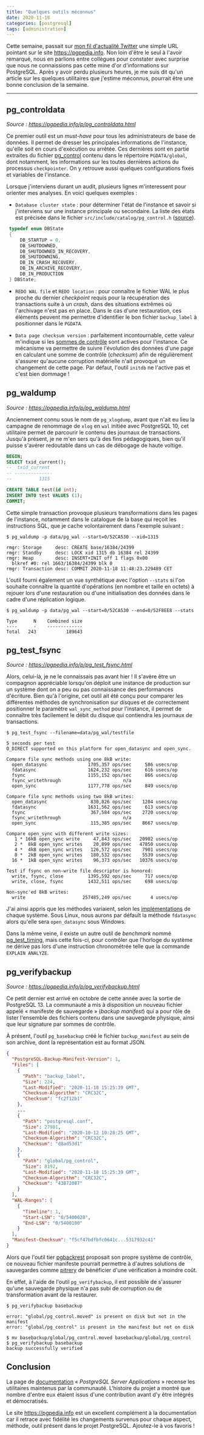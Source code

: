 ```yaml
---
title: "Quelques outils méconnus"
date: 2020-11-18
categories: [postgresql]
tags: [administration]
---
```


Cette semaine, passait sur [mon fil d'actualité Twitter][t] une simple URL
pointant sur le site <https://pgpedia.info>. Non loin d'être le seul à l'avoir 
remarqué, nous en parlions entre collègues pour constater avec surprise que nous
ne connaissions pas cette mine d'or d'informations sur PostgreSQL. Après y avoir 
perdu plusieurs heures, je me suis dit qu'un article sur les quelques utilitaires 
que j'estime méconnus, pourrait être une bonne conclusion de la semaine.

[t]: https://twitter.com/CookSoft_TR/status/1328293682731245568/retweets/with_comments

<!--more-->

---

## pg_controldata

_Source : <https://pgpedia.info/p/pg_controldata.html>_

Ce premier outil est un _must-have_ pour tous les administrateurs de base de 
données. Il permet de dresser les principales informations de l'instance, qu'elle 
soit en cours d'exécution ou arrêtée. Ces dernières sont en partie extraites du 
fichier [pg_control][1] contenu dans le répertoire `PGDATA/global`, dont 
notamment, les informations sur les toutes dernières actions du processus 
`checkpointer`. On y retrouve aussi quelques configurations fixes et variables 
de l'instance.

[1]: https://pgpedia.info/p/pg_control.html

Lorsque j'interviens durant un audit, plusieurs lignes m'interessent pour orienter 
mes analyses. En voici quelques exemples :

* `Database cluster state` : pour déterminer l'état de l'instance et savoir si 
j'interviens sur une instance principale ou secondaire. La liste des états est 
précisée dans le fichier `src/include/catalog/pg_control.h` ([source][2]).

[2]: https://git.postgresql.org/gitweb/?p=postgresql.git;a=blob;f=src/include/catalog/pg_control.h

```c
 typedef enum DBState
 {
     DB_STARTUP = 0,
     DB_SHUTDOWNED,
     DB_SHUTDOWNED_IN_RECOVERY,
     DB_SHUTDOWNING,
     DB_IN_CRASH_RECOVERY,
     DB_IN_ARCHIVE_RECOVERY,
     DB_IN_PRODUCTION
 } DBState;
```

* `REDO WAL file` et `REDO location` : pour connaître le fichier WAL le plus
proche du dernier _checkpoint_ requis pour la récupération des transactions suite 
à un _crash_, dans des situations extrêmes où l'archivage n'est pas en place. 
Dans le cas d'une restauration, ces éléments peuvent me permettre d'identifier 
le bon fichier `backup_label` à positionner dans le `PGDATA`.

* `Data page checksum version` : parfaitement incontournable, cette valeur 
m'indique si les [sommes de contrôle][3] sont actives pour l'instance. Ce 
mécanisme va permettre de suivre l'évolution des données d'une page en calculant 
une somme de contrôle (_checksum_) afin de régulièrement s'assurer qu'aucune 
corruption matérielle n'ait provoqué un changement de cette page. Par défaut, 
l'outil `initdb` ne l'active pas et c'est bien dommage !

[3]: https://pgpedia.info/d/data-page-checksums.html

## pg_waldump

_Source : <https://pgpedia.info/p/pg_waldump.html>_

Anciennement connu sous le nom de `pg_xlogdump`, avant que n'ait eu lieu la
campagne de renommage de `xlog` en `wal` initiée avec PostgreSQL 10, cet utilitaire 
permet de parcourir le contenu des journaux de transactions. Jusqu'à présent, je 
ne m'en sers qu'à des fins pédagogiques, bien qu'il puisse s'avérer redoutable 
dans un cas de débogage de haute voltige.

```sql
BEGIN;
SELECT txid_current();
--  txid_current 
-- --------------
--          1315

CREATE TABLE test(id int);
INSERT INTO test VALUES (1);
COMMIT;
```

Cette simple transaction provoque plusieurs transformations dans les pages de 
l'instance, notamment dans le catalogue de la base qui reçoit les instructions 
SQL, que je cache volontairement dans l'exemple suivant :

```text
$ pg_waldump -p data/pg_wal --start=0/52CA530 --xid=1315

rmgr: Storage     desc: CREATE base/16384/24399
rmgr: Standby     desc: LOCK xid 1315 db 16384 rel 24399 
rmgr: Heap        desc: INSERT+INIT off 1 flags 0x00 
  blkref #0: rel 1663/16384/24399 blk 0
rmgr: Transaction desc: COMMIT 2020-11-18 11:48:23.229489 CET
```

L'outil fourni également un vue synthétique avec l'option `--stats` si l'on 
souhaite connaître la quantité d'opérations (en nombre et taille en octets) à 
rejouer lors d'une restauration ou d'une initialisation des données dans le 
cadre d'une réplication logique.

```text
$ pg_waldump -p data/pg_wal --start=0/52CA530 --end=0/52F8EE8 --stats

Type      N    Combined size 
----      -    ------------- 
Total   243           189643 
```

## pg_test_fsync

_Source : <https://pgpedia.info/p/pg_test_fsync.html>_

Alors, celui-là, je ne le connaissais pas avant hier ! Il s'avère être un 
compagnon appréciable lorsqu'on déploit une instance de production sur un système 
dont on a peu ou pas connaissance des performances d'écriture. Bien qu'à l'origine, 
cet outil ait été conçu pour comparer les différentes méthodes de synchronisation 
sur disques et de correctement positionner le paramètre `wal_sync_method` pour 
l'instance, il permet de connaître très facilement le débit du disque qui 
contiendra les journaux de transactions.

```text
$ pg_test_fsync --filename=data/pg_wal/testfile

5 seconds per test
O_DIRECT supported on this platform for open_datasync and open_sync.

Compare file sync methods using one 8kB write:
  open_datasync               1705,357 ops/sec     586 usecs/op
  fdatasync                   1624,232 ops/sec     616 usecs/op
  fsync                       1155,152 ops/sec     866 usecs/op
  fsync_writethrough                       n/a
  open_sync                   1177,778 ops/sec     849 usecs/op

Compare file sync methods using two 8kB writes:
  open_datasync                830,826 ops/sec    1204 usecs/op
  fdatasync                   1631,562 ops/sec     613 usecs/op
  fsync                        367,584 ops/sec    2720 usecs/op
  fsync_writethrough                       n/a
  open_sync                    115,385 ops/sec    8667 usecs/op

Compare open_sync with different write sizes:
   1 * 16kB open_sync write     47,843 ops/sec   20902 usecs/op
   2 *  8kB open_sync writes    20,899 ops/sec   47850 usecs/op
   4 *  4kB open_sync writes   126,572 ops/sec    7901 usecs/op
   8 *  2kB open_sync writes   180,532 ops/sec    5539 usecs/op
  16 *  1kB open_sync writes    96,373 ops/sec   10376 usecs/op

Test if fsync on non-write file descriptor is honored:
  write, fsync, close         1395,592 ops/sec     717 usecs/op
  write, close, fsync         1432,511 ops/sec     698 usecs/op

Non-sync'ed 8kB writes:
  write                     257485,249 ops/sec       4 usecs/op
```

J'ai ainsi appris que les méthodes variaient, selon les [implémentations][4] de chaque 
système. Sous Linux, nous aurons par défault la méthode `fdatasync` alors
qu'elle sera `open_datasync` sous Windows.

Dans la même veine, il existe un autre outil de _benchmark_ nommé 
[pg_test_timing][5], mais cette fois-ci, pour contrôler que l'horloge du système 
ne dérive pas lors d'une instruction chronométrée telle que la commande `EXPLAIN ANALYZE`.

[4]: https://www.postgresql.org/docs/13/wal-reliability.html
[5]: https://www.postgresql.org/docs/13/pgtesttiming.html

## pg_verifybackup

_Source : <https://pgpedia.info/p/pg_verifybackup.html>_

Ce petit dernier est arrivé en octobre de cette année avec la sortie de PostgreSQL 
13. La communauté a mis à disposition un nouveau fichier appelé « manifeste de 
sauvegarde » (_backup manifest_) qui a pour rôle de lister l'ensemble des fichiers 
contenu dans une sauvegarde physique, ainsi que leur signature par sommes de contrôle.

À présent, l'outil `pg_basebackup` créé le fichier `backup_manifest` au sein de 
son archive, dont la représentation est au format JSON. 

```json
{
  "PostgreSQL-Backup-Manifest-Version": 1,
  "Files": [
    {
      "Path": "backup_label",
      "Size": 224,
      "Last-Modified": "2020-11-18 15:25:39 GMT",
      "Checksum-Algorithm": "CRC32C",
      "Checksum": "fc2f12b1"
    },
    ...
    {
      "Path": "postgresql.conf",
      "Size": 27981,
      "Last-Modified": "2020-10-12 10:28:25 GMT",
      "Checksum-Algorithm": "CRC32C",
      "Checksum": "d8ad53d1"
    },
    {
      "Path": "global/pg_control",
      "Size": 8192,
      "Last-Modified": "2020-11-18 15:25:39 GMT",
      "Checksum-Algorithm": "CRC32C",
      "Checksum": "43872087"
    }
  ],
  "WAL-Ranges": [
    {
      "Timeline": 1,
      "Start-LSN": "0/5400028",
      "End-LSN": "0/5400100"
    }
  ],
  "Manifest-Checksum": "f5cf47bdfbfc0641c...5317932c41"
}
```

Alors que l'outil tier [pgbackrest][6] proposait son propre système de contrôle, 
ce nouveau fichier manifeste pourrait permettre à d'autres solutions de sauvegardes
comme [pitrery][7] de bénéficier d'une vérification à moindre coût.

[6]: https://pgbackrest.org/
[7]: https://github.com/dalibo/pitrery/issues/125

En effet, à l'aide de l'outil `pg_verifybackup`, il est possible de s'assurer 
qu'une sauvegarde physique n'a pas subi de corruption ou de transformation avant 
de la restaurer.

```text
$ pg_verifybackup basebackup

error: "global/pg_control.moved" is present on disk but not in the manifest
error: "global/pg_control" is present in the manifest but not on disk

$ mv basebackup/global/pg_control.moved basebackup/global/pg_control
$ pg_verifybackup basebackup
backup successfully verified
```

## Conclusion

La page de [documentation][8] « _PostgreSQL Server Applications_ » recense les 
utilitaires maintenus par la communauté. L'histoire du projet a montré que nombre 
d'entre eux étaient issus d'une contribution avant d'y être intégrés et démocratisés.

[8]: https://www.postgresql.org/docs/13/reference-server.html

Le site <https://pgpedia.info> est un excellent complément à la documentation car 
il retrace avec fidélité les changements survenus pour chaque aspect, méthode, 
outil présent dans le projet PostgreSQL. Ajoutez-le à vos favoris !